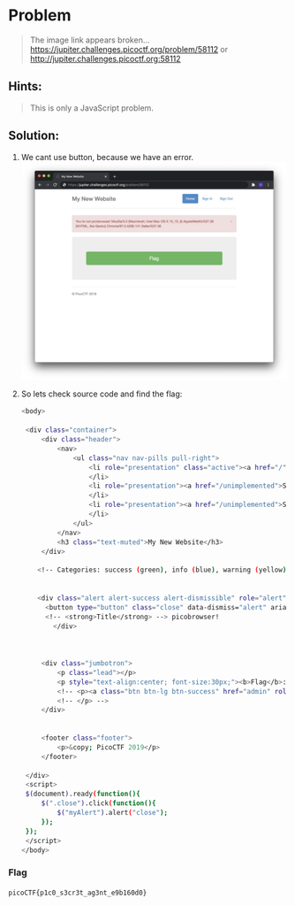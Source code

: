 # Problem

> The image link appears broken... https://jupiter.challenges.picoctf.org/problem/58112 or http://jupiter.challenges.picoctf.org:58112

## Hints:

> This is only a JavaScript problem.

## Solution:

1. We cant use button, because we have an error.
   ![screenshot-1](./1.jpg)

2. So lets check source code and find the flag:

   ```bash
   <body>

    <div class="container">
        <div class="header">
            <nav>
                <ul class="nav nav-pills pull-right">
                    <li role="presentation" class="active"><a href="/">Home</a>
                    </li>
                    <li role="presentation"><a href="/unimplemented">Sign In</a>
                    </li>
                    <li role="presentation"><a href="/unimplemented">Sign Out</a>
                    </li>
                </ul>
            </nav>
            <h3 class="text-muted">My New Website</h3>
        </div>

       <!-- Categories: success (green), info (blue), warning (yellow), danger (red) -->


       <div class="alert alert-success alert-dismissible" role="alert" id="myAlert">
         <button type="button" class="close" data-dismiss="alert" aria-label="Close"><span aria-hidden="true">&times;</span></button>
         <!-- <strong>Title</strong> --> picobrowser!
           </div>



        <div class="jumbotron">
            <p class="lead"></p>
            <p style="text-align:center; font-size:30px;"><b>Flag</b>: <code>picoCTF{p1c0_s3cr3t_ag3nt_e9b160d0}</code></p>
            <!-- <p><a class="btn btn-lg btn-success" href="admin" role="button">Click here for the flag!</a> -->
            <!-- </p> -->
        </div>


        <footer class="footer">
            <p>&copy; PicoCTF 2019</p>
        </footer>

    </div>
    <script>
    $(document).ready(function(){
        $(".close").click(function(){
            $("myAlert").alert("close");
        });
    });
    </script>
   </body>
   ```

### Flag

`picoCTF{p1c0_s3cr3t_ag3nt_e9b160d0}`
